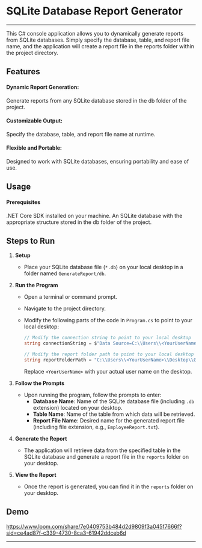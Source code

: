 # SQLite Database Report Generator
---
This C# console application allows you to dynamically generate reports from SQLite databases. Simply specify the database, table, and report file name, and the application will create a report file in the reports folder within the project directory.

## Features
#### Dynamic Report Generation: 
Generate reports from any SQLite database stored in the db folder of the project.
#### Customizable Output: 
Specify the database, table, and report file name at runtime.
#### Flexible and Portable: 
Designed to work with SQLite databases, ensuring portability and ease of use.

## Usage
#### Prerequisites
.NET Core SDK installed on your machine. An SQLite database with the appropriate structure stored in the db folder of the project.


## Steps to Run

1. **Setup**
   - Place your SQLite database file (`*.db`) on your local desktop in a folder named `GenerateReport/db`.

2. **Run the Program**
   - Open a terminal or command prompt.
   - Navigate to the project directory.
   - Modify the following parts of the code in `Program.cs` to point to your local desktop:
     
     ```csharp
     // Modify the connection string to point to your local desktop
     string connectionString = $"Data Source=C:\\Users\\<YourUserName>\\Desktop\\GenerateReport\\GenerateReport\\db\\{dbName};Version=3;";

     // Modify the report folder path to point to your local desktop
     string reportFolderPath = "C:\\Users\\<YourUserName>\\Desktop\\GenerateReport\\GenerateReport\\reports";
     ```

     Replace `<YourUserName>` with your actual user name on the desktop.

3. **Follow the Prompts**
   - Upon running the program, follow the prompts to enter:
     - **Database Name**: Name of the SQLite database file (including `.db` extension) located on your desktop.
     - **Table Name**: Name of the table from which data will be retrieved.
     - **Report File Name**: Desired name for the generated report file (including file extension, e.g., `EmployeeReport.txt`).

4. **Generate the Report**
   - The application will retrieve data from the specified table in the SQLite database and generate a report file in the `reports` folder on your desktop.

5. **View the Report**
   - Once the report is generated, you can find it in the `reports` folder on your desktop.


## Demo 
https://www.loom.com/share/7e0409753b484d2d9809f3a045f7666f?sid=ce4ad87f-c339-4730-8ca3-61942ddceb6d

---
